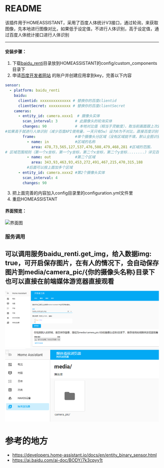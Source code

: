 README
===========================
该插件用于HOMEASSISTANT，采用了百度人体统计V3接口，通过轮询，来获取图像，先本地进行图像对比，如果低于设定值，不进行人体识别，高于设定值，通过百度人体统计接口进行人体识别

***
#### 安装步骤：
1. 下载[baidu_renti](./config/custom_components)目录放到HOMEASSISTANT的config/custom_components目录下
1. 申请[百度开发者网站](https://cloud.baidu.com/product/face/search) 的账户并创建应用拿到key，完善以下内容
``` YAML {.line-numbers}
sensor:
  - platform: baidu_renti
    baidu:
      clientid: xxxxxxxxxxxxxx # 替换你的百度clientid
      clientSecret: xxxxxxxxxx # 替换你的百度clientSecret
    cameras:
      - entity_id: camera.xxxx1  # 摄像头实体
        scan_interval: 3        # 此摄像头的轮询实体
        changes: 90             # 本地对比值（相当于灵敏度），取当前画面跟上次画面进行对比
#如果高于就进行人体识别（减少百度API使用量，一天只有5w）设为0为不对比，直接百度识别
        frame:                  #单个摄像头分区域（没有区域就不填，默认全图识别）
          - name: in            #区域的名称
            area: 478,73,565,127,537,476,508,479,468,281 #区域的范围，
# 区域范围规则（第一个x坐标，第一个y坐标，第二个x坐标，第二个y坐标........）详见百度开发文档
          - name: out           #第二个区域
            area: 343,93,463,93,453,272,491,467,215,470,315,188
          #后面可以按上面加多个区域
      - entity_id: camera.xxxx2 #第2个摄像头实体
        scan_interval: 4
        changes: 90
```
3. 把上面完善的内容加入config目录里的configuration.yml文件里
3. 重启HOMEASSISTANT

#### 界面预览：
![界面图](/assets/main.png)

### 服务调用
可以调用服务baidu_renti.get_img，给入数据img: true，可开启保存图片，在有人的情况下，会自动保存图片到media/camera_pic/{你的摄像头名称}目录下
也可以直接在前端媒体游览器直接观看
---
![界面图](/assets/services.png)
![界面图](/assets/media_browse.png)

参考的地方
===
- https://developers.home-assistant.io/docs/en/entity_binary_sensor.html
- https://ai.baidu.com/ai-doc/BODY/7k3cpyy1t